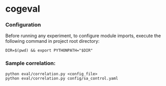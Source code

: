 # cogeval

### **Configuration**
Before running any experiment, to configure module imports, execute the following command in project root directory:
 
    DIR=$(pwd) && export PYTHONPATH="$DIR"

### **Sample correlation:**
    python eval/correlation.py <config_file>
    python eval/correlation.py config/sa_control.yaml 
